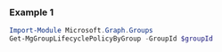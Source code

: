 ### Example 1
``` powershell
Import-Module Microsoft.Graph.Groups
Get-MgGroupLifecyclePolicyByGroup -GroupId $groupId
```
